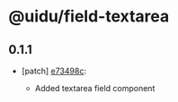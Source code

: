 # @uidu/field-textarea

## 0.1.1
- [patch] [e73498c](https://github.org/uidu-org/guidu/commits/e73498c):

  - Added textarea field component

